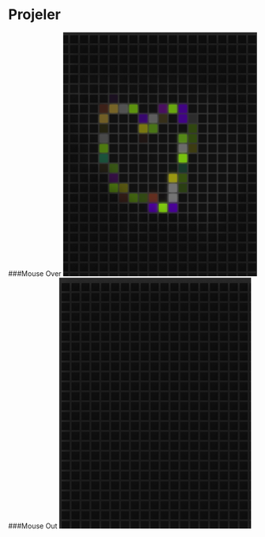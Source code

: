 # Projeler

###Mouse Over
![img](./MouseOver/img/MouseOver.png)
###Mouse Out
![img](./MouseOver/img/MouseOut.png)
